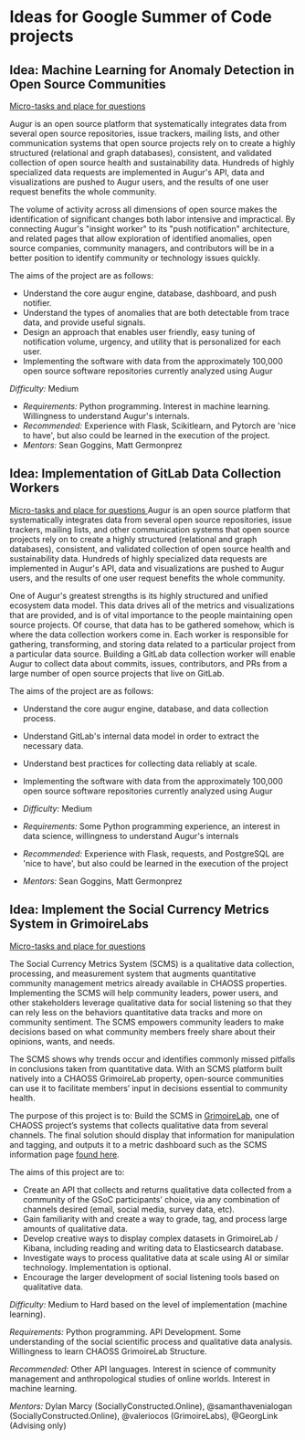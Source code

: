 # Ideas for Google Summer of Code projects

## Idea: Machine Learning for Anomaly Detection in Open Source Communities

[ Micro-tasks and place for questions ](https://github.com/chaoss/augur/issues/545)

Augur is an open source platform that systematically integrates data from several open source repositories, issue trackers, mailing lists, and other communication systems that open source projects rely on to create a highly structured (relational and graph databases), consistent, and validated collection of open source health and sustainability data. Hundreds of highly specialized data requests are implemented in Augur's API, data and visualizations are pushed to Augur users, and the results of one user request benefits the whole community. 

The volume of activity across all dimensions of open source makes the identification of significant changes both labor intensive and impractical. By connecting Augur's "insight worker" to its "push notification" architecture, and related pages that allow exploration of identified anomalies, open source companies, community managers, and contributors will be in a better position to identify community or technology issues quickly.  

The aims of the project are as follows:
* Understand the core augur engine, database, dashboard, and push notifier.
* Understand the types of anomalies that are both detectable from trace data, and provide useful signals.
* Design an approach that enables user friendly, easy tuning of notification volume, urgency, and utility that is personalized for each user. 
* Implementing the software with data from the approximately 100,000 open source software repositories currently analyzed using Augur


_Difficulty:_ Medium
* _Requirements:_ Python programming. Interest in machine learning. Willingness to understand Augur's internals.
* _Recommended:_ Experience with Flask, Scikitlearn, and Pytorch are 'nice to have', but also could be learned in the execution of the project.
* _Mentors:_ Sean Goggins, Matt Germonprez

## Idea: Implementation of GitLab Data Collection Workers 
[ Micro-tasks and place for questions ](https://github.com/chaoss/augur/issues/545)
Augur is an open source platform that systematically integrates data from several open source repositories, issue trackers, mailing lists, and other communication systems that open source projects rely on to create a highly structured (relational and graph databases), consistent, and validated collection of open source health and sustainability data. Hundreds of highly specialized data requests are implemented in Augur's API, data and visualizations are pushed to Augur users, and the results of one user request benefits the whole community. 

One of Augur's greatest strengths is its highly structured and unified ecosystem data model. This data drives all of the metrics and visualizations that are provided, and is of vital importance to the people maintaining open source projects. Of course, that data has to be gathered somehow, which is where the data collection workers come in. Each worker is responsible for gathering, transforming, and storing data related to a particular project from a particular data source. Building a GitLab data collection worker will enable Augur to collect data about commits, issues, contributors, and PRs from a large number of open source projects that live on GitLab.

The aims of the project are as follows:
* Understand the core augur engine, database, and data collection process.
* Understand GitLab's internal data model in order to extract the necessary data.
* Understand best practices for collecting data reliably at scale. 
* Implementing the software with data from the approximately 100,000 open source software repositories currently analyzed using Augur

* _Difficulty:_ Medium
* _Requirements:_ Some Python programming experience, an interest in data science, willingness to understand Augur's internals
* _Recommended:_ Experience with Flask, requests, and PostgreSQL are 'nice to have', but also could be learned in the execution of the project
* _Mentors:_ Sean Goggins, Matt Germonprez


 ## Idea: Implement the Social Currency Metrics System in GrimoireLabs 

[ Micro-tasks and place for questions ](https://github.com/chaoss/grimoirelab/issues/288)

The Social Currency Metrics System (SCMS) is a qualitative data collection, processing, and measurement system that augments quantitative community management metrics already available in CHAOSS properties. Implementing the SCMS will help community leaders, power users, and other stakeholders leverage qualitative data for social listening so that they can rely less on the behaviors quantitative data tracks and more on community sentiment. The SCMS empowers community leaders to make decisions based on what community members freely share about their opinions, wants, and needs.

The SCMS shows why trends occur and identifies commonly missed pitfalls in conclusions taken from quantitative data. With an SCMS platform built natively into a CHAOSS GrimoireLab property, open-source communities can use it to facilitate members’ input in decisions essential to community health.

The purpose of this project is to: 
Build the SCMS in [GrimoireLab](http://chaoss.github.io/grimoirelab), one of CHAOSS project’s systems that collects qualitative data from several channels. The final solution should display that information for manipulation and tagging, and outputs it to a metric dashboard such as the SCMS information page [found here](https://chaoss.community/metric-social-currency-metric-system/). 

The aims of this project are to:
* Create an API that collects and returns qualitative data collected from a community of the GSoC participants’ choice, via any combination of channels desired (email, social media, survey data, etc).
* Gain familiarity with and create a way to grade, tag, and process large amounts of qualitative data.  
* Develop creative ways to display complex datasets in GrimoireLab / Kibana, including reading and writing data to Elasticsearch database.
* Investigate ways to process qualitative data at scale using AI or similar technology. Implementation is optional.
* Encourage the larger development of social listening tools based on qualitative data.

_Difficulty:_ Medium to Hard based on the level of implementation (machine learning).

_Requirements:_ Python programming. API Development. Some understanding of the social scientific process and qualitative data analysis. Willingness to learn CHAOSS GrimoireLab Structure.

_Recommended:_ Other API languages. Interest in science of community management and anthropological studies of online worlds.  Interest in machine learning. 

 _Mentors:_  Dylan Marcy (SociallyConstructed.Online), @samanthavenialogan (SociallyConstructed.Online), @valeriocos (GrimoireLabs), @GeorgLink (Advising only)

